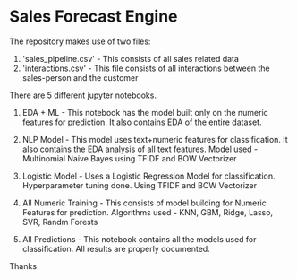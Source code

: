 # Sales Forecast Engine
The repository makes use of two files:
1. 'sales_pipeline.csv' - This consists of all sales related data
2. 'interactions.csv' - This file consists of all interactions between the sales-person and the customer

There are 5 different jupyter notebooks.
1. EDA + ML - This notebook has the model built only on the numeric features for prediction. It also contains EDA of the entire dataset.

2. NLP Model - This model uses text+numeric features for classification. It also contains the EDA analysis of all text features. Model used - Multinomial Naive Bayes using TFIDF and BOW Vectorizer

3. Logistic Model - Uses a Logistic Regression Model for classification. Hyperparameter tuning done. Using TFIDF and BOW Vectorizer

4. All Numeric Training - This consists of model building for Numeric Features for prediction. Algorithms used - KNN, GBM, Ridge, Lasso, SVR, Randm Forests

5. All Predictions - This notebook contains all the models used for classification. All results are properly documented.

Thanks
